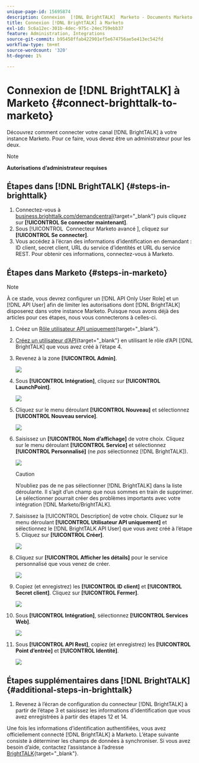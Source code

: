 ```yaml
---
unique-page-id: 15695874
description: Connexion  [!DNL BrightTALK]  Marketo - Documents Marketo - Documentation du produit
title: Connexion [!DNL BrightTALK] à Marketo
exl-id: 5c6a12ec-301b-4dec-975c-24ec759ebb37
feature: Administration, Integrations
source-git-commit: b95458ffab422901ef5e674756ae5e413ec542fd
workflow-type: tm+mt
source-wordcount: '320'
ht-degree: 1%

---
```


# Connexion de [!DNL BrightTALK] à Marketo {#connect-brighttalk-to-marketo}

Découvrez comment connecter votre canal [!DNL BrightTALK] à votre instance Marketo. Pour ce faire, vous devez être un administrateur pour les deux.

>[!NOTE]
>
>**Autorisations d’administrateur requises**

## Étapes dans [!DNL BrightTALK] {#steps-in-brighttalk}

1. Connectez-vous à [business.brighttalk.com/demandcentral](https://business.brighttalk.com/demandcentral/login){target="_blank"} puis cliquez sur **[!UICONTROL Se connecter maintenant]**.
1. Sous [!UICONTROL &#x200B; Connecteur Marketo avancé &#x200B;], cliquez sur **[!UICONTROL Se connecter]**.
1. Vous accédez à l’écran des informations d’identification en demandant : ID client, secret client, URL du service d’identités et URL du service REST. Pour obtenir ces informations, connectez-vous à Marketo.

## Étapes dans Marketo {#steps-in-marketo}

>[!NOTE]
>
>À ce stade, vous devrez configurer un [!DNL API Only User Role] et un [!DNL API User] afin de limiter les autorisations dont [!DNL BrightTALK] disposerez dans votre instance Marketo. Puisque nous avons déjà des articles pour ces étapes, nous vous connecterons à celles-ci.

1. Créez un [Rôle utilisateur API uniquement](/help/marketo/product-docs/administration/users-and-roles/create-an-api-only-user-role.md){target="_blank"}.

1. [Créez un utilisateur d’API](/help/marketo/product-docs/administration/users-and-roles/create-an-api-only-user.md){target="_blank"} en utilisant le rôle d’API [!DNL BrightTALK] que vous avez créé à l’étape 4.

1. Revenez à la zone **[!UICONTROL Admin]**.

   ![](assets/connect-brighttalk-to-marketo-1.png)

1. Sous **[!UICONTROL Intégration]**, cliquez sur **[!UICONTROL LaunchPoint]**.

   ![](assets/connect-brighttalk-to-marketo-2.png)

1. Cliquez sur le menu déroulant **[!UICONTROL Nouveau]** et sélectionnez **[!UICONTROL Nouveau service]**.

   ![](assets/connect-brighttalk-to-marketo-3.png)

1. Saisissez un **[!UICONTROL Nom d’affichage]** de votre choix. Cliquez sur le menu déroulant **[!UICONTROL Service]** et sélectionnez **[!UICONTROL Personnalisé]** (ne _pas_ sélectionnez [!DNL BrightTALK]).

   ![](assets/connect-brighttalk-to-marketo-4.png)

   >[!CAUTION]
   >
   >N’oubliez pas de ne pas sélectionner [!DNL BrightTALK] dans la liste déroulante. Il s’agit d’un champ que nous sommes en train de supprimer. Le sélectionner pourrait créer des problèmes importants avec votre intégration [!DNL Marketo/BrightTALK].

1. Saisissez la [!UICONTROL Description] de votre choix. Cliquez sur le menu déroulant **[!UICONTROL Utilisateur API uniquement]** et sélectionnez le [!DNL BrightTALK API User] que vous avez créé à l’étape 5. Cliquez sur **[!UICONTROL Créer]**.

   ![](assets/connect-brighttalk-to-marketo-5.png)

1. Cliquez sur **[!UICONTROL Afficher les détails]** pour le service personnalisé que vous venez de créer.

   ![](assets/connect-brighttalk-to-marketo-6.png)

1. Copiez (et enregistrez) les **[!UICONTROL ID client]** et **[!UICONTROL Secret client]**. Cliquez sur **[!UICONTROL Fermer]**.

   ![](assets/connect-brighttalk-to-marketo-7.png)

1. Sous **[!UICONTROL Intégration]**, sélectionnez **[!UICONTROL Services Web]**.

   ![](assets/connect-brighttalk-to-marketo-8.png)

1. Sous **[!UICONTROL API Rest]**, copiez (et enregistrez) les **[!UICONTROL Point d’entrée]** et **[!UICONTROL Identité]**.

   ![](assets/connect-brighttalk-to-marketo-9.png)

## Étapes supplémentaires dans [!DNL BrightTALK] {#additional-steps-in-brighttalk}

1. Revenez à l’écran de configuration du connecteur [!DNL BrightTALK] à partir de l’étape 3 et saisissez les informations d’identification que vous avez enregistrées à partir des étapes 12 et 14.

Une fois les informations d’identification authentifiées, vous avez officiellement connecté [!DNL BrightTALK] à Marketo. L’étape suivante consiste à déterminer les champs de données à synchroniser. Si vous avez besoin d’aide, contactez l’assistance à l’adresse [BrightTALK](https://www.brighttalk.com/){target="_blank"}.
